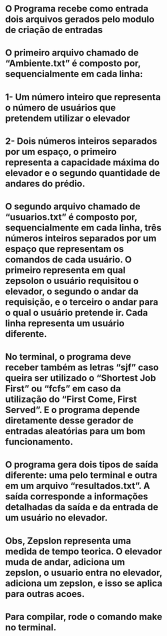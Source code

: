 # O Programa recebe como entrada dois arquivos gerados pelo modulo de criação de entradas

# O primeiro arquivo chamado de “Ambiente.txt” é composto por, sequencialmente em cada linha:

# 1- Um número inteiro que representa o número de usuários que pretendem utilizar o elevador
# 2- Dois números inteiros separados por um espaço, o primeiro representa a capacidade máxima do elevador e o segundo quantidade de andares do prédio. 

# O segundo arquivo chamado de “usuarios.txt” é composto por, sequencialmente em cada linha, três números inteiros separados por um espaço que representam os comandos de cada usuário. O primeiro representa em qual zepsolon o usuário requisitou o elevador, o segundo o andar da requisição, e o terceiro o andar para o qual o usuário pretende ir. Cada linha representa um usuário diferente.

# No terminal, o programa deve receber também as letras “sjf” caso queira ser utilizado o “Shortest Job First” ou “fcfs” em caso da utilização do “First Come, First Served”. E o programa depende diretamente desse gerador de entradas aleatórias para um bom funcionamento.

# O programa gera dois tipos de saída diferente: uma pelo terminal e outra em um arquivo “resultados.txt”. A saída corresponde a informações detalhadas da saída e da entrada de um usuário no elevador.

# Obs, Zepslon representa uma medida de tempo teorica. O elevador muda de andar, adiciona um zepslon, o usuario entra no elevador, adiciona um zepslon, e isso se aplica para outras acoes.

# Para compilar, rode o comando make no terminal.
